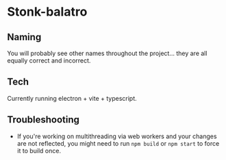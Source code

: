 # Stonk-balatro

## Naming

You will probably see other names throughout the project... they are all equally correct and incorrect.

## Tech

Currently running electron + vite + typescript.

## Troubleshooting

- If you're working on multithreading via web workers and your changes are not reflected, you might need to run `npm build` or `npm start` to force it to build once.
